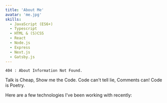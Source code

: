 ```yaml
---
title: 'About Me'
avatar: 'me.jpg'
skills:
  - JavaScript (ES6+)
  - Typescript
  - HTML & (S)CSS
  - React
  - Node.js
  - Express
  - Next.js
  - Gatsby.js
---
```

`404 : About Information Not Found.`

Talk is Cheap, Show me the Code.
Code can't tell lie, Comments can! Code is Poetry.

Here are a few technologies I've been working with recently:
